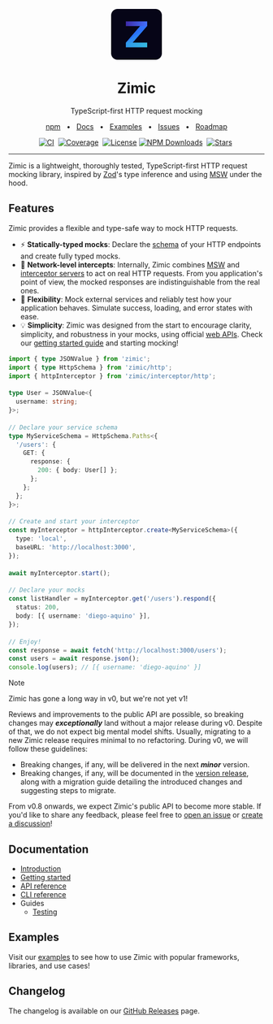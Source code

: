 <p align="center">
  <img src="./docs/zimic.png" align="center" width="100px" height="100px">
</p>

<h1 align="center">
  Zimic
</h1>

<p align="center">
  TypeScript-first HTTP request mocking
</p>

<p align="center">
  <a href="https://www.npmjs.com/package/zimic">npm</a>
  <span>&nbsp;&nbsp;•&nbsp;&nbsp;</span>
  <a href="https://github.com/zimicjs/zimic/wiki">Docs</a>
  <span>&nbsp;&nbsp;•&nbsp;&nbsp;</span>
  <a href="#examples">Examples</a>
  <span>&nbsp;&nbsp;•&nbsp;&nbsp;</span>
  <a href="https://github.com/zimicjs/zimic/issues">Issues</a>
  <span>&nbsp;&nbsp;•&nbsp;&nbsp;</span>
  <a href="https://github.com/orgs/zimicjs/projects/1/views/5">Roadmap</a>
</p>

<div align="center">

[![CI](https://github.com/zimicjs/zimic/actions/workflows/ci.yaml/badge.svg?branch=canary)](https://github.com/zimicjs/zimic/actions/workflows/ci.yaml)&nbsp;
[![Coverage](https://img.shields.io/badge/Coverage-100%25-31C654?labelColor=353C43)](https://github.com/zimicjs/zimic/actions)&nbsp;
[![License](https://img.shields.io/github/license/zimicjs/zimic?color=0E69BE&label=License&labelColor=353C43)](https://github.com/zimicjs/zimic/blob/canary/LICENSE.md)
[![NPM Downloads](https://img.shields.io/npm/dm/zimic?style=flat&logo=npm&color=0E69BE&label=Downloads&labelColor=353C43)](https://www.npmjs.com/package/zimic)&nbsp;
[![Stars](https://img.shields.io/github/stars/zimicjs/zimic)](https://github.com/zimicjs/zimic)&nbsp;

</div>

---

Zimic is a lightweight, thoroughly tested, TypeScript-first HTTP request mocking library, inspired by
[Zod](https://github.com/colinhacks/zod)'s type inference and using [MSW](https://github.com/mswjs/msw) under the hood.

## Features

Zimic provides a flexible and type-safe way to mock HTTP requests.

- :zap: **Statically-typed mocks**: Declare the
  [schema](https://github.com/zimicjs/zimic/wiki/API-reference:-%60zimic-http%60-schemas) of your HTTP endpoints and
  create fully typed mocks.
- :link: **Network-level intercepts**: Internally, Zimic combines [MSW](https://github.com/mswjs/msw) and
  [interceptor servers](https://github.com/zimicjs/zimic/wiki/CLI:-%60zimic-server%60#zimic-server) to act on real HTTP
  requests. From you application's point of view, the mocked responses are indistinguishable from the real ones.
- :wrench: **Flexibility**: Mock external services and reliably test how your application behaves. Simulate success,
  loading, and error states with ease.
- :bulb: **Simplicity**: Zimic was designed from the start to encourage clarity, simplicity, and robustness in your
  mocks, using official [web APIs](https://developer.mozilla.org/docs/Web/API). Check our
  [getting started guide](https://github.com/zimicjs/zimic/wiki/Getting-Started) and starting mocking!

```ts
import { type JSONValue } from 'zimic';
import { type HttpSchema } from 'zimic/http';
import { httpInterceptor } from 'zimic/interceptor/http';

type User = JSONValue<{
  username: string;
}>;

// Declare your service schema
type MyServiceSchema = HttpSchema.Paths<{
  '/users': {
    GET: {
      response: {
        200: { body: User[] };
      };
    };
  };
}>;

// Create and start your interceptor
const myInterceptor = httpInterceptor.create<MyServiceSchema>({
  type: 'local',
  baseURL: 'http://localhost:3000',
});

await myInterceptor.start();

// Declare your mocks
const listHandler = myInterceptor.get('/users').respond({
  status: 200,
  body: [{ username: 'diego-aquino' }],
});

// Enjoy!
const response = await fetch('http://localhost:3000/users');
const users = await response.json();
console.log(users); // [{ username: 'diego-aquino' }]
```

> [!NOTE]
>
> Zimic has gone a long way in v0, but we're not yet v1!
>
> Reviews and improvements to the public API are possible, so breaking changes may **_exceptionally_** land without a
> major release during v0. Despite of that, we do not expect big mental model shifts. Usually, migrating to a new Zimic
> release requires minimal to no refactoring. During v0, we will follow these guidelines:
>
> - Breaking changes, if any, will be delivered in the next **_minor_** version.
> - Breaking changes, if any, will be documented in the [version release](https://github.com/zimicjs/zimic/releases),
>   along with a migration guide detailing the introduced changes and suggesting steps to migrate.
>
> From v0.8 onwards, we expect Zimic's public API to become more stable. If you'd like to share any feedback, please
> feel free to [open an issue](https://github.com/zimicjs/zimic/issues/new) or
> [create a discussion](https://github.com/zimicjs/zimic/discussions/new/choose)!

## Documentation

- [Introduction](https://github.com/zimicjs/zimic/wiki)
- [Getting started](https://github.com/zimicjs/zimic/wiki/Getting-Started)
- [API reference](https://github.com/zimicjs/zimic/wiki/API-reference:-%60zimic%60)
- [CLI reference](https://github.com/zimicjs/zimic/wiki/CLI:-%60zimic%60)
- Guides
  - [Testing](https://github.com/zimicjs/zimic/wiki/Guides:-Testing)

## Examples

Visit our [examples](./examples/README.md) to see how to use Zimic with popular frameworks, libraries, and use cases!

## Changelog

The changelog is available on our [GitHub Releases](https://github.com/zimicjs/zimic/releases) page.

